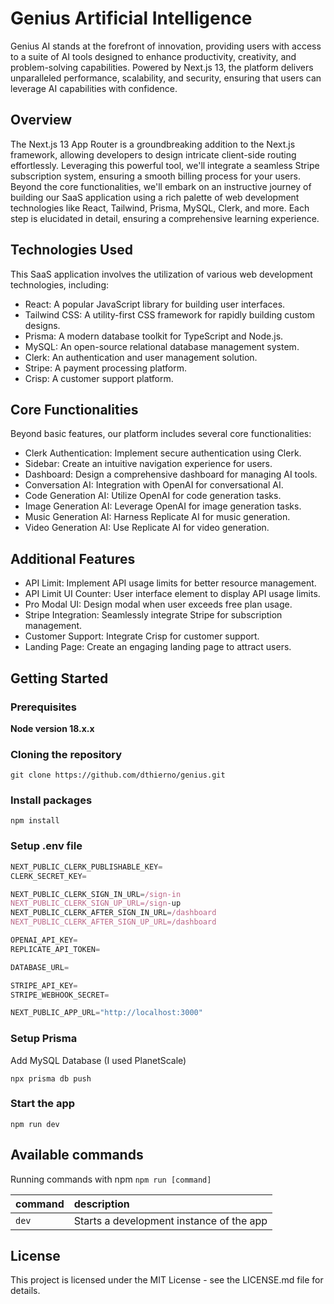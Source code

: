 # Genius Artificial Intelligence
Genius AI stands at the forefront of innovation, providing users with access to a suite of AI tools designed to enhance productivity, creativity, and problem-solving capabilities. Powered by Next.js 13, the platform delivers unparalleled performance, scalability, and security, ensuring that users can leverage AI capabilities with confidence.


## Overview

The Next.js 13 App Router is a groundbreaking addition to the Next.js framework, allowing developers to design intricate client-side routing effortlessly. Leveraging this powerful tool, we'll integrate a seamless Stripe subscription system, ensuring a smooth billing process for your users. Beyond the core functionalities, we'll embark on an instructive journey of building our SaaS application using a rich palette of web development technologies like React, Tailwind, Prisma, MySQL, Clerk, and more. Each step is elucidated in detail, ensuring a comprehensive learning experience.


## Technologies Used
This SaaS application involves the utilization of various web development technologies, including:

- React: A popular JavaScript library for building user interfaces.
- Tailwind CSS: A utility-first CSS framework for rapidly building custom designs.
- Prisma: A modern database toolkit for TypeScript and Node.js.
- MySQL: An open-source relational database management system.
- Clerk: An authentication and user management solution.
- Stripe: A payment processing platform.
- Crisp: A customer support platform.


## Core Functionalities

Beyond basic features, our platform includes several core functionalities:

- Clerk Authentication: Implement secure authentication using Clerk.
- Sidebar: Create an intuitive navigation experience for users.
- Dashboard: Design a comprehensive dashboard for managing AI tools.
- Conversation AI: Integration with OpenAI for conversational AI.
- Code Generation AI: Utilize OpenAI for code generation tasks.
- Image Generation AI: Leverage OpenAI for image generation tasks.
- Music Generation AI: Harness Replicate AI for music generation.
- Video Generation AI: Use Replicate AI for video generation.


## Additional Features

- API Limit: Implement API usage limits for better resource management.
- API Limit UI Counter: User interface element to display API usage limits.
- Pro Modal UI: Design modal when user exceeds free plan usage.
- Stripe Integration: Seamlessly integrate Stripe for subscription management.
- Customer Support: Integrate Crisp for customer support.
- Landing Page: Create an engaging landing page to attract users.

## Getting Started
### Prerequisites

**Node version 18.x.x**

### Cloning the repository

```shell
git clone https://github.com/dthierno/genius.git
```

### Install packages

```shell
npm install
```

### Setup .env file


```js
NEXT_PUBLIC_CLERK_PUBLISHABLE_KEY=
CLERK_SECRET_KEY=

NEXT_PUBLIC_CLERK_SIGN_IN_URL=/sign-in
NEXT_PUBLIC_CLERK_SIGN_UP_URL=/sign-up
NEXT_PUBLIC_CLERK_AFTER_SIGN_IN_URL=/dashboard
NEXT_PUBLIC_CLERK_AFTER_SIGN_UP_URL=/dashboard

OPENAI_API_KEY=
REPLICATE_API_TOKEN=

DATABASE_URL=

STRIPE_API_KEY=
STRIPE_WEBHOOK_SECRET=

NEXT_PUBLIC_APP_URL="http://localhost:3000"
```

### Setup Prisma

Add MySQL Database (I used PlanetScale)

```shell
npx prisma db push

```

### Start the app

```shell
npm run dev
```

## Available commands

Running commands with npm `npm run [command]`

| command         | description                              |
| :-------------- | :--------------------------------------- |
| `dev`           | Starts a development instance of the app |

## License

This project is licensed under the MIT License - see the LICENSE.md file for details.
